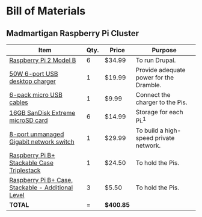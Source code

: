 # Bill of Materials
## Madmartigan Raspberry Pi Cluster

Item | Qty. | Price | Purpose
---- | ---- | ----- | -------
[Raspberry Pi 2 Model B](http://www.microcenter.com/product/443781/Raspberry_Pi_2_Model_B) | 6 | $34.99 | To run Drupal.
[50W 6-port USB desktop charger](http://www.amazon.com/gp/product/B00KHP6UVQ/ref=as_li_tl?ie=UTF8&camp=1789&creative=390957&creativeASIN=B00KHP6UVQ&linkCode=as2&tag=httpwwwmidw06-20&linkId=YEKQEOUTP3WTLSJJ) | 1 | $19.99 | Provide adequate power for the Dramble.
[6-pack micro USB cables](http://www.amazon.com/gp/product/B00N8VHW72/ref=as_li_tl?ie=UTF8&camp=1789&creative=390957&creativeASIN=B00N8VHW72&linkCode=as2&tag=httpwwwmidw06-20&linkId=63VSGWYRPJFO4IZO) | 1 | $9.99 | Connect the charger to the Pis.
[16GB SanDisk Extreme microSD card](http://www.amazon.com/gp/product/B00M55BX3G/ref=as_li_tl?ie=UTF8&camp=1789&creative=390957&creativeASIN=B00M55BX3G&linkCode=as2&tag=httpwwwmidw06-20&linkId=J6BZWUNLYSW2EBST) | 6 | $14.99 | Storage for each Pi.<sup>1</sup>
[8-port unmanaged Gigabit network switch](http://www.amazon.com/gp/product/B001QUA6RA/ref=as_li_tl?ie=UTF8&camp=1789&creative=390957&creativeASIN=B001QUA6RA&linkCode=as2&tag=httpwwwmidw06-20&linkId=24SPP5YZJR6KK7GH) | 1 | $29.99 | To build a high-speed private network.
[Raspberry Pi B+ Stackable Case Triplestack](http://www.ebay.com/itm/271648357906) | 1 | $24.50 | To hold the Pis.
[Raspberry Pi B+ Case, Stackable - Additional Level](http://www.ebay.com/itm/271614825269) | 3 | $5.50 | To hold the Pis.
**TOTAL** | = | **$400.85** |